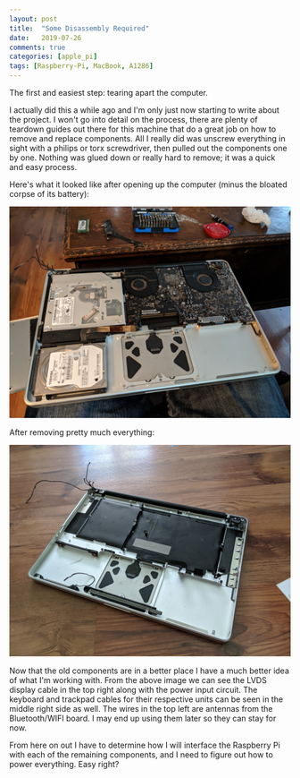 ```yaml
---
layout: post
title:  "Some Disassembly Required"
date:   2019-07-26
comments: true
categories: [apple_pi]
tags: [Raspberry-Pi, MacBook, A1286] 
---
```

The first and easiest step: tearing apart the computer.
<!--more-->
I actually did this a while ago and I'm only just now starting to write about the project. I won't go into detail on the process, there are plenty of teardown guides out there for this machine that do a great job on how to remove and replace components. All I really did was unscrew everything in sight with a philips or torx screwdriver, then pulled out the components one by one. Nothing was glued down or really hard to remove; it was a quick and easy process.

Here's what it looked like after opening up the computer (minus the bloated corpse of its battery):

![Before](/assets/images/macbook_opened.jpg)

After removing pretty much everything:

![After](/assets/images/Macbook_shell.jpg)

Now that the old components are in a better place I have a much better idea of what I'm working with. From the above image we can see the LVDS display cable in the top right along with the power input circuit. The keyboard and trackpad cables for their respective units can be seen in the middle right side as well. The wires in the top left are antennas from the Bluetooth/WIFI board. I may end up using them later so they can stay for now.

From here on out I have to determine how I will interface the Raspberry Pi with each of the remaining components, and I need to figure out how to power everything. Easy right?



